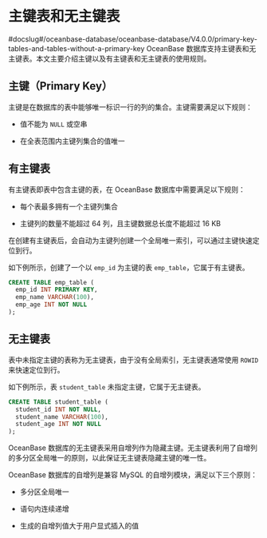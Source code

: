 主键表和无主键表 
=============================
#docslug#/oceanbase-database/oceanbase-database/V4.0.0/primary-key-tables-and-tables-without-a-primary-key
OceanBase 数据库支持主键表和无主键表。本文主要介绍主键以及有主键表和无主键表的使用规则。

主键（Primary Key） 
------------------------

主键是在数据库的表中能够唯一标识一行的列的集合。主键需要满足以下规则：

* 值不能为 `NULL` 或空串

  

* 在全表范围内主键列集合的值唯一

  




有主键表 
-------------

有主键表即表中包含主键的表，在 OceanBase 数据库中需要满足以下规则：

* 每个表最多拥有一个主键列集合

  

* 主键列的数量不能超过 64 列，且主键数据总长度不能超过 16 KB

  




在创建有主键表后，会自动为主键列创建一个全局唯一索引，可以通过主键快速定位到行。

如下例所示，创建了一个以 `emp_id` 为主键的表 `emp_table`，它属于有主键表。

```sql
CREATE TABLE emp_table (   
  emp_id INT PRIMARY KEY,   
  emp_name VARCHAR(100),   
  emp_age INT NOT NULL 
);
```



无主键表 
-------------

表中未指定主键的表称为无主键表，由于没有全局索引，无主键表通常使用 `ROWID` 来快速定位到行。

如下例所示，表 `student_table` 未指定主键，它属于无主键表。

```sql
CREATE TABLE student_table (   
  student_id INT NOT NULL,   
  student_name VARCHAR(100),   
  student_age INT NOT NULL 
);
```



OceanBase 数据库的无主键表采用自增列作为隐藏主键。无主键表利用了自增列的多分区全局唯一的原则，以此保证无主键表隐藏主键的唯一性。

OceanBase 数据库的自增列是兼容 MySQL 的自增列模块，满足以下三个原则：

* 多分区全局唯一

  

* 语句内连续递增

  

* 生成的自增列值大于用户显式插入的值

  



